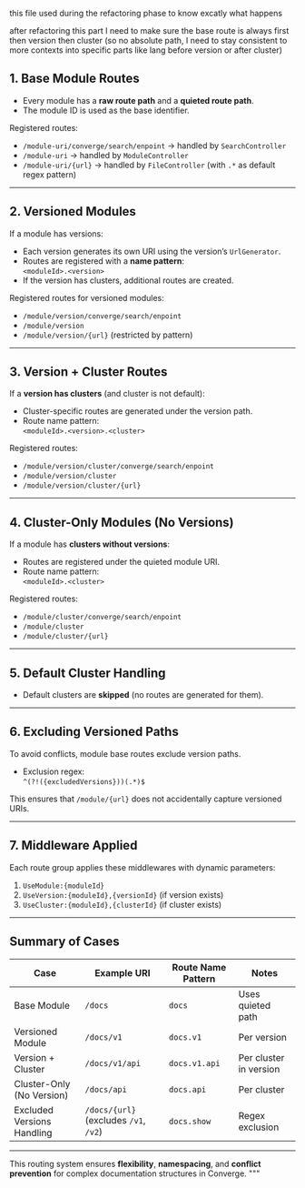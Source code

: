 this file used during the refactoring phase to know excatly what happens 

after refactoring this part I need to make sure the base route is always first then version then cluster (so no absolute path, I need to stay consistent to more contexts into specific parts like lang before version or after cluster)

## 1. Base Module Routes
- Every module has a **raw route path** and a **quieted route path**.
- The module ID is used as the base identifier.

Registered routes:
- `/module-uri/converge/search/enpoint` → handled by `SearchController`
- `/module-uri` → handled by `ModuleController`
- `/module-uri/{url}` → handled by `FileController` (with `.*` as default regex pattern)

---

## 2. Versioned Modules
If a module has versions:

- Each version generates its own URI using the version’s `UrlGenerator`.
- Routes are registered with a **name pattern**:  
  `<moduleId>.<version>`
- If the version has clusters, additional routes are created.

Registered routes for versioned modules:
- `/module/version/converge/search/enpoint`
- `/module/version`
- `/module/version/{url}` (restricted by pattern)

---

## 3. Version + Cluster Routes
If a **version has clusters** (and cluster is not default):

- Cluster-specific routes are generated under the version path.
- Route name pattern:  
  `<moduleId>.<version>.<cluster>`

Registered routes:
- `/module/version/cluster/converge/search/enpoint`
- `/module/version/cluster`
- `/module/version/cluster/{url}`

---

## 4. Cluster-Only Modules (No Versions)
If a module has **clusters without versions**:

- Routes are registered under the quieted module URI.
- Route name pattern:  
  `<moduleId>.<cluster>`

Registered routes:
- `/module/cluster/converge/search/enpoint`
- `/module/cluster`
- `/module/cluster/{url}`

---

## 5. Default Cluster Handling
- Default clusters are **skipped** (no routes are generated for them).

---

## 6. Excluding Versioned Paths
To avoid conflicts, module base routes exclude version paths.

- Exclusion regex:  
  `^(?!({excludedVersions}))(.*)$`

This ensures that `/module/{url}` does not accidentally capture versioned URIs.

---

## 7. Middleware Applied
Each route group applies these middlewares with dynamic parameters:

1. `UseModule:{moduleId}`
2. `UseVersion:{moduleId},{versionId}` (if version exists)
3. `UseCluster:{moduleId},{clusterId}` (if cluster exists)

---

## Summary of Cases

| Case                        | Example URI                          | Route Name Pattern                 | Notes |
|-----------------------------|---------------------------------------|-------------------------------------|-------|
| Base Module                 | `/docs`                              | `docs`                              | Uses quieted path |
| Versioned Module            | `/docs/v1`                           | `docs.v1`                           | Per version |
| Version + Cluster           | `/docs/v1/api`                       | `docs.v1.api`                       | Per cluster in version |
| Cluster-Only (No Version)   | `/docs/api`                          | `docs.api`                          | Per cluster |
| Excluded Versions Handling  | `/docs/{url}` (excludes `/v1`, `/v2`) | `docs.show`                         | Regex exclusion |

---

This routing system ensures **flexibility**, **namespacing**, and **conflict prevention** for complex documentation structures in Converge.
"""